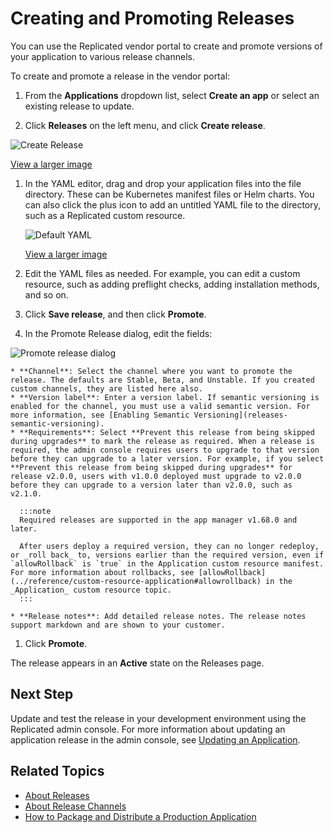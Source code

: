 # Creating and Promoting Releases

You can use the Replicated vendor portal to create and promote versions of your application to various release channels.

To create and promote a release in the vendor portal:

1. From the **Applications** dropdown list, select **Create an app** or select an existing release to update.

1. Click **Releases** on the left menu, and click **Create release**.

  ![Create Release](/images/release-create-new.png)

  [View a larger image](/images/release-create-new.png)

1. In the YAML editor, drag and drop your application files into the file directory. These can be Kubernetes manifest files or Helm charts. You can also click the plus icon to add an untitled YAML file to the directory, such as a Replicated custom resource.

   ![Default YAML](/images/guides/kots/default-yaml.png)

   [View a larger image](/images/guides/kots/default-yaml.png)

1. Edit the YAML files as needed. For example, you can edit a custom resource, such as adding preflight checks, adding installation methods, and so on.

1. Click **Save release**, and then click **Promote**.

1. In the Promote Release dialog, edit the fields:

  ![Promote release dialog](/images/release-promote.png)


    * **Channel**: Select the channel where you want to promote the release. The defaults are Stable, Beta, and Unstable. If you created custom channels, they are listed here also.
    * **Version label**: Enter a version label. If semantic versioning is enabled for the channel, you must use a valid semantic version. For more information, see [Enabling Semantic Versioning](releases-semantic-versioning).
    * **Requirements**: Select **Prevent this release from being skipped during upgrades** to mark the release as required. When a release is required, the admin console requires users to upgrade to that version before they can upgrade to a later version. For example, if you select **Prevent this release from being skipped during upgrades** for release v2.0.0, users with v1.0.0 deployed must upgrade to v2.0.0 before they can upgrade to a version later than v2.0.0, such as v2.1.0.

      :::note
      Required releases are supported in the app manager v1.68.0 and later.

      After users deploy a required version, they can no longer redeploy, or _roll back_ to, versions earlier than the required version, even if `allowRollback` is `true` in the Application custom resource manifest. For more information about rollbacks, see [allowRollback](../reference/custom-resource-application#allowrollback) in the _Application_ custom resource topic.
      :::

    * **Release notes**: Add detailed release notes. The release notes support markdown and are shown to your customer.

1. Click **Promote**.

  The release appears in an **Active** state on the Releases page.

## Next Step

Update and test the release in your development environment using the Replicated admin console. For more information about updating an application release in the admin console, see [Updating an Application](../enterprise/updating-apps).

## Related Topics

* [About Releases](releases-about)
* [About Release Channels](releases-about-channels)
* [How to Package and Distribute a Production Application](distributing-workflow)
